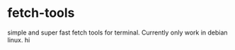 # fetch-tools
simple and super fast fetch tools for terminal. Currently only work in debian linux. hi
